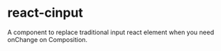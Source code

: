 # react-cinput
A component to replace traditional input react element when you need onChange on Composition.
